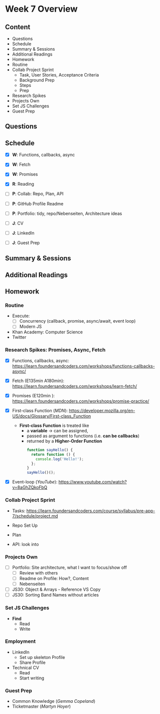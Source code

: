 # Week 7 Overview

## Content

- Questions
- Schedule
- Summary & Sessions
- Additional Readings
- Homework
- Routine
- Collab Project Sprint
  - Task, User Stories, Acceptance Criteria
  - Background Prep
  - Steps
  - Prep
- Research Spikes
- Projects Own
- Set JS Challenges
- Guest Prep

## Questions

## Schedule

- [x] **W**: Functions, callbacks, async
- [x] **W**: Fetch
- [x] **W**: Promises
- [x] **R**: Reading

- [ ] **P**: Collab: Repo, Plan, API

- [ ] **P**: GitHub Profile Readme
- [ ] **P**: Portfolio: tidy, repo/Nebenseiten, Architecture ideas

- [ ] **J**: CV
- [ ] **J**: LinkedIn
- [ ] **J**: Guest Prep

## Summary & Sessions

## Additional Readings

## Homework

### Routine

- Execute:
  - [ ] Concurrency (callback, promise, async/await, event loop)
  - [ ] Modern JS
- Khan Academy: Computer Science
- Twitter

### Research Spikes: Promises, Async, Fetch

- [x] Functions, callbacks, async: <https://learn.foundersandcoders.com/workshops/functions-callbacks-async/>
- [x] Fetch (E135min A180min): <https://learn.foundersandcoders.com/workshops/learn-fetch/>
- [x] Promises (E120min ): <https://learn.foundersandcoders.com/workshops/promise-practice/>

- [x] First-class Function (_MDN_): <https://developer.mozilla.org/en-US/docs/Glossary/First-class_Function>
  - **First-class Function** is treated like
    - a **variable** &rarr; can be assigned,
    - passed as argument to functions (i.e. **can be callbacks**)
    - returned by a **Higher-Order Function**
      ```javascript
      function sayHello() {
        return function () {
          console.log('Hello!');
        };
      }
      sayHello()();
      ```
- [x] Event-loop (_YouTube_): <https://www.youtube.com/watch?v=8aGhZQkoFbQ>

### Collab Project Sprint

- Tasks: <https://learn.foundersandcoders.com/course/syllabus/pre-app-7/schedule/project.md>

- Repo Set Up
- Plan
- API: look into

### Projects Own

- [ ] Portfolio: Site architecture, what I want to focus/show off
  - [ ] Review with others
  - [ ] Readme on Profile: How?, Content
  - [ ] Nebenseiten
- [ ] JS30: Object & Arrays - Reference VS Copy
- [ ] JS30: Sorting Band Names without articles

### Set JS Challenges

- **Find**
  - Read
  - Write

### Employment

- LinkedIn
  - Set up skeleton Profile
  - Share Profile
- Technical CV
  - Read
  - Start writing

### Guest Prep

- Common Knowledge (_Gemma Copeland_)
- Ticketmaster (_Martyn Hoyer_)
